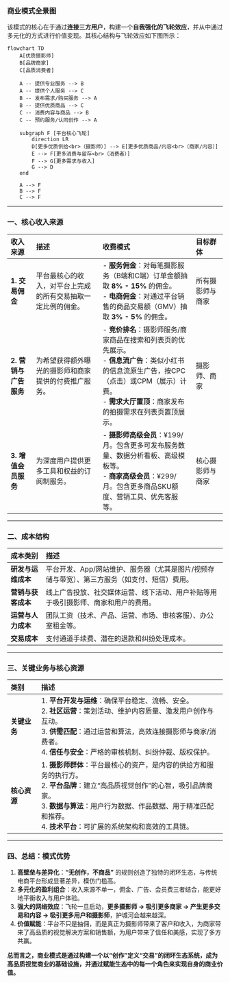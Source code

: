 ### **商业模式全景图**

该模式的核心在于通过**连接三方用户**，构建一个**自我强化的飞轮效应**，并从中通过多元化的方式进行价值变现。其核心结构与飞轮效应如下图所示：

```mermaid
flowchart TD
    A[优质摄影师]
    B[品牌商家]
    C[品质消费者]

    A -- 提供专业服务 --> B
    A -- 提供个人服务 --> C
    B -- 发布需求/购买服务 --> A
    B -- 提供优质商品 --> C
    C -- 消费内容与商品 --> B
    C -- 预约服务/认同创作 --> A

    subgraph F [平台核心飞轮]
        direction LR
        D[更多优质供给<br>（摄影师）] --> E[更多优质商品/内容<br>（商家/内容）]
        E --> F[更多消费与留存<br>（消费者）]
        F --> G[更多需求与收入]
        G --> D
    end

    A --> F
    B --> F
    C --> F
```

---

### **一、核心收入来源**

| 收入来源              | 描述                                                         | 收费模式                                                                                                                                                                                                    | 目标群体         |
| :-------------------- | :----------------------------------------------------------- | :---------------------------------------------------------------------------------------------------------------------------------------------------------------------------------------------------------- | :--------------- |
| **1. 交易佣金**       | 平台最核心的收入，对平台上完成的所有交易抽取一定比例的佣金。 | - **服务佣金**：对每笔摄影服务（B端和C端）订单金额抽取 **8% - 15%** 的佣金。<br>- **电商佣金**：对通过平台销售的商品交易额（GMV）抽取 **3% - 5%** 的佣金。                                                  | 所有摄影师与商家 |
| **2. 营销与广告服务** | 为希望获得额外曝光的摄影师和商家提供的付费推广服务。         | - **竞价排名**：摄影师服务/商家商品在搜索和列表页的优先展示。<br>- **信息流广告**：类似小红书的信息流原生广告，按CPC（点击）或CPM（展示）计费。<br>- **需求大厅置顶**：商家发布的拍摄需求在列表页置顶展示。 | 摄影师、商家     |
| **3. 增值会员服务**   | 为深度用户提供更多工具和权益的订阅制服务。                   | - **摄影师高级会员**：¥199/月。包含更多可发布服务数量、数据分析看板、高级模板等。<br>- **商家高级会员**：¥299/月。包含更多商品SKU额度、营销工具、优先客服等。                                               | 核心摄影师与商家 |

---

### **二、成本结构**

| 成本类别           | 描述                                                                                          |
| :----------------- | :-------------------------------------------------------------------------------------------- |
| **研发与运维成本** | 平台开发、App/网站维护、服务器（尤其是图片/视频存储与带宽）、第三方服务（如支付、短信）费用。 |
| **营销与获客成本** | 线上广告投放、社交媒体运营、线下活动、用户补贴等用于吸引摄影师、商家和用户的费用。            |
| **运营与人力成本** | 团队工资（技术、产品、运营、市场、审核客服）、办公室租金等。                                  |
| **交易成本**       | 支付通道手续费、潜在的退款和纠纷处理成本。                                                    |

---

### **三、关键业务与核心资源**

| 类别         | 描述                                                                                                                                                                                                                                                       |
| :----------- | :--------------------------------------------------------------------------------------------------------------------------------------------------------------------------------------------------------------------------------------------------------- |
| **关键业务** | 1. **平台开发与运维**：确保平台稳定、流畅、安全。<br>2. **社区运营**：策划活动、维护内容质量、激发用户创作与互动。<br>3. **供需匹配**：通过运营和算法，高效连接摄影师与商家/消费者。<br>4. **信任与安全**：严格的审核机制、纠纷仲裁、版权保护。            |
| **核心资源** | 1. **摄影师群体**：平台最核心的资产，是内容的供给方和服务的执行方。<br>2. **平台品牌**：建立“高品质视觉创作”的心智，吸引品牌商家。<br>3. **数据与算法**：用户行为数据、作品数据、用于精准匹配和推荐。<br>4. **技术平台**：可扩展的系统架构和高效的工具链。 |

---

### **四、总结：模式优势**

1.  **高壁垒与差异化**：**“无创作，不商品”** 的规则创造了独特的闭环生态，与传统电商平台形成显著差异，模仿门槛高。
2.  **多元化的盈利组合**：收入来源不单一，佣金、广告、会员费三者结合，能更好地平衡收入与用户体验。
3.  **强大的网络效应**：飞轮一旦启动，**更多摄影师 → 吸引更多商家 → 产生更多交易和内容 → 吸引更多用户和摄影师**，护城河会越来越深。
4.  **价值赋能**：平台不只是抽佣，而是真正为摄影师带来了客户和收入，为商家带来了高品质的视觉解决方案和销售额，为用户带来了信任和美感，实现了多方共赢。

**总而言之，商业模式是通过构建一个以“创作”定义“交易”的闭环生态系统，成为高品质视觉商业的基础设施，并通过赋能生态中的每一个角色来实现自身的商业价值。**
